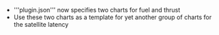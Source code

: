 * '''plugin.json''' now specifies two charts for fuel and thrust
* Use these two charts as a template for yet another group of charts for the satellite latency